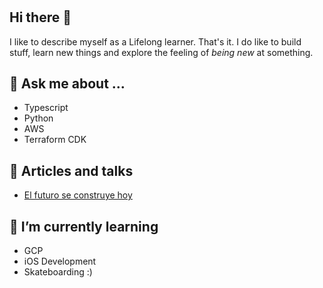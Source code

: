 #

## Hi there 👋

I like to describe myself as a Lifelong learner. That's it. I do like to build stuff, learn new things and explore the feeling of _being new_ at something.

## 💬 Ask me about ...

- Typescript
- Python
- AWS
- Terraform CDK

## 📜 Articles and talks

- [El futuro se construye hoy](https://medium.com/@arturorosete2/el-futuro-se-construye-hoy-907e1971cac1)

## 🌱 I’m currently learning

- GCP
- iOS Development
- Skateboarding :)
